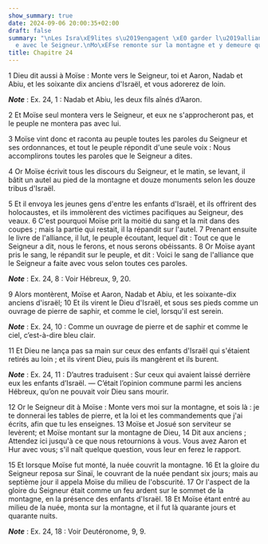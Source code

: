 ```yaml
---
show_summary: true
date: 2024-09-06 20:00:35+02:00
draft: false
summary: "\nLes Isra\xE9lites s\u2019engagent \xE0 garder l\u2019alliance contract\xE9\
  e avec le Seigneur.\nMo\xEFse remonte sur la montagne et y demeure quarante jours.\n"
title: Chapitre 24
---
```





1 Dieu dit aussi à Moïse : Monte vers le Seigneur, toi et Aaron, Nadab et Abiu, et les soixante dix anciens d'Israël, et vous adorerez de loin.

***Note*** :  Ex. 24, 1 : Nadab et Abiu, les deux fils aînés d’Aaron.

2 Et Moïse seul montera vers le Seigneur, et eux ne s'approcheront pas, et le peuple ne montera pas avec lui.


3 Moïse vint donc et raconta au peuple toutes les paroles du Seigneur et ses ordonnances, et tout le peuple répondit d'une seule voix : Nous accomplirons toutes les paroles que le Seigneur a dites.


4 Or Moïse écrivit tous les discours du Seigneur, et le matin, se levant, il bâtit un autel au pied de la montagne et douze monuments selon les douze tribus d'Israël.


5 Et il envoya les jeunes gens d'entre les enfants d'Israël, et ils offrirent des holocaustes, et ils immolèrent des victimes pacifiques au Seigneur, des veaux. 6 C'est pourquoi Moïse prit la moitié du sang et la mit dans des coupes ; mais la partie qui restait, il la répandit sur l'autel. 7 Prenant ensuite le livre de l'alliance, il lut, le peuple écoutant, lequel dit : Tout ce que le Seigneur a dit, nous le ferons, et nous serons obéissants. 8 Or Moïse ayant pris le sang, le répandit sur le peuple, et dit : Voici le sang de l'alliance que le Seigneur a faite avec vous selon toutes ces paroles.

***Note*** :  Ex. 24, 8 : Voir Hébreux, 9, 20.


9 Alors montèrent, Moïse et Aaron, Nadab et Abiu, et les soixante-dix anciens d'israël; 10 Et ils virent le Dieu d'Israël, et sous ses pieds comme un ouvrage de pierre de saphir, et comme le ciel, lorsqu'il est serein.

***Note*** :  Ex. 24, 10 : Comme un ouvrage de pierre et de saphir et comme le ciel, c’est-à-dire bleu clair.

11 Et Dieu ne lança pas sa main sur ceux des enfants d'Israël qui s'étaient retirés au loin ; et ils virent Dieu, puis ils mangèrent et ils burent.

***Note*** :  Ex. 24, 11 : D’autres traduisent : Sur ceux qui avaient laissé derrière eux les enfants d’Israël. ― C’était l’opinion commune parmi les anciens Hébreux, qu’on ne pouvait voir Dieu sans mourir.


12 Or le Seigneur dit à Moïse : Monte vers moi sur la montagne, et sois là : je te donnerai les tables de pierre, et la loi et les commandements que j'ai écrits, afin que tu les enseignes. 13 Moïse et Josué son serviteur se levèrent; et Moïse montant sur la montagne de Dieu, 14 Dit aux anciens ; Attendez ici jusqu'à ce que nous retournions à vous. Vous avez Aaron et Hur avec vous; s'il naît quelque question, vous leur en ferez le rapport.


15 Et lorsque Moïse fut monté, la nuée couvrit la montagne. 16 Et la gloire du Seigneur reposa sur Sinaï, le couvrant de la nuée pendant six jours; mais au septième jour il appela Moïse du milieu de l'obscurité. 17 Or l'aspect de la gloire du Seigneur était comme un feu ardent sur le sommet de la montagne, en la présence des enfants d'Israël. 18 Et Moïse étant entré au milieu de la nuée, monta sur la montagne, et il fut là quarante jours et quarante nuits.

***Note*** :  Ex. 24, 18 : Voir Deutéronome, 9, 9.

